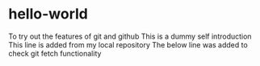 # hello-world
To try out the features of git and github
This is a dummy self introduction
This line is added from my local repository
The below line was added to check git fetch functionality

